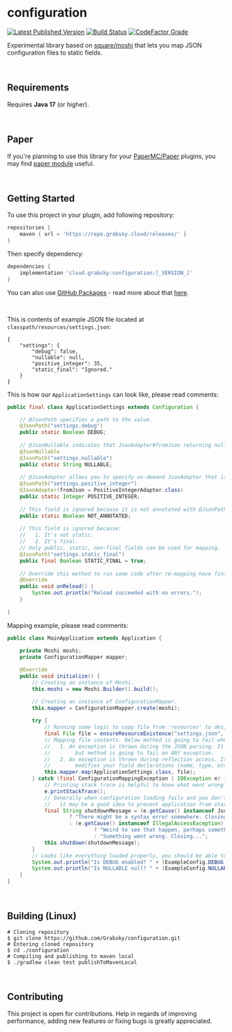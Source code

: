 # configuration
<span>
    <a href=""><img alt="Latest Published Version" src="https://img.shields.io/maven-metadata/v?metadataUrl=https%3A%2F%2Frepo.grabsky.cloud%2Freleases%2Fcloud%2Fgrabsky%2Fconfiguration-core%2Fmaven-metadata.xml&style=for-the-badge&logo=gradle&label=%20"></a>
    <a href=""><img alt="Build Status" src="https://img.shields.io/github/actions/workflow/status/Grabsky/configuration/gradle.yml?style=for-the-badge&logo=github&logoColor=white&label=%20"></a>
    <a href=""><img alt="CodeFactor Grade" src="https://img.shields.io/codefactor/grade/github/Grabsky/configuration/main?style=for-the-badge&logo=codefactor&logoColor=white&label=%20"></a>
</span>
<p></p>

Experimental library based on [square/moshi](https://github.com/square/moshi) that lets you map JSON configuration files to static fields.

<br />

## Requirements
Requires **Java 17** (or higher).

<br />

## Paper
If you're planning to use this library for your [PaperMC/Paper](https://github.com/PaperMC/Paper) plugins, you may find [paper module](https://github.com/Grabsky/configuration/blob/main/PAPER_MODULE.md) useful.

<br />

## Getting Started
To use this project in your plugin, add following repository:
```groovy
repositories {
    maven { url = 'https://repo.grabsky.cloud/releases/' }
}
```
Then specify dependency:
```groovy
dependencies {
    implementation 'cloud.grabsky:configuration:[_VERSION_]'
}
```
You can also use [GitHub Packages](https://github.com/Grabsky/configuration/packages/) - read more about that [here](https://docs.github.com/en/packages/working-with-a-github-packages-registry/working-with-the-gradle-registry#using-a-published-package).

<br />

This is contents of example JSON file located at `classpath/resources/settings.json`:
```json5
{
    "settings": {
        "debug": false,
        "nullable": null,
        "positive_integer": 35,
        "static_final": "Ignored."
    }
}
```

This is how our `ApplicationSettings` can look like, please read comments:
```java
public final class ApplicationSettings extends Configuration {

    // @JsonPath specifies a path to the value.
    @JsonPath("settings.debug")
    public static Boolean DEBUG;
    
    // @JsonNullable indicates that JsonAdapter#fromJson returning null is 100% valid and no exception should be thrown.
    @JsonNullable
    @JsonPath("settings.nullable")
    public static String NULLABLE;
    
    // @JsonAdapter allows you to specify on-demand JsonAdapter that is going to be used for that field.
    @JsonPath("settings.positive_integer")
    @JsonAdapter(fromJson = PositiveIntegerAdapter.class)
    public static Integer POSITIVE_INTEGER;
    
    // This field is ignored because it is not annotated with @JsonPath.
    public static Boolean NOT_ANNOTATED;
    
    // This field is ignored because:
    //   1. It's not static.
    //   2. It's final.
    // Only public, static, non-final fields can be used for mapping.
    @JsonPath("settings.static_final")
    public final Boolean STATIC_FINAL = true;
    
    // Override this method to run some code after re-mapping have finished.
    @Override
    public void onReload() {
        System.out.println("Reload succeeded with no errors.");
    }
    
}
```

Mapping example, please read comments:
```java
public class MainApplication extends Application {
    
    private Moshi moshi;
    private ConfigurationMapper mapper;

    @Override
    public void initialize() {
        // Creating an instance of Moshi.
        this.moshi = new Moshi.Builder().build();

        // Creating an instance of ConfigurationMapper.
        this.mapper = ConfigurationMapper.create(moshi);
        
        try {
            // Running some logic to copy file from 'resources' to desired directory.
            final File file = ensureResourceExistence("settings.json", new File("./config/settings.json"));
            // Mapping file contents. Below method is going to fail when:
            //   1. An exception is thrown during the JSON parsing. It's usually JsonSyntaxException or JsonDataException
            //        but method is going to fail on ANY exception.
            //   2. An exception is thrown during reflection access. It's very unlikely yo happen unless something
            //        modifies your field declarations (name, type, etc.) at the runtime.
            this.mapper.map(ApplicationSettings.class, file);
        } catch (final ConfigurationMappingException | IOException e) {
            // Printing stack trace is helpful to know what went wrong:
            e.printStackTrace();
            // Generally when configuration loading fails and you don't have any kind of "fallback" values,
            //   it may be a good idea to prevent application from starting.
            final String shutdownMessage = (e.getCause() instanceof JsonSyntaxException || e.getCause() instanceof JsonDataException)
                    ? "There might be a syntax error somewhere. Closing..."
                    : (e.getCause() instanceof IllegalAccessException)
                            ? "Weird to see that happen, perhaps something modified a field declaration? Closing..."
                            : "Something went wrong. Closing...";
            this.shutdown(shutdownMessage);
        }
        // Looks like everything loaded properly, you should be able to access your static fields now:
        System.out.println("Is DEBUG enabled? " + (ExampleConfig.DEBUG == true) ? "yes." : "no.");
        System.out.println("Is NULLABLE null? " + (ExampleConfig.NULLABLE == null) ? "yes." : "no.");
    }
}
```

<br />

## Building (Linux)
```shell
# Cloning repository
$ git clone https://github.com/Grabsky/configuration.git
# Entering cloned repository
$ cd ./configuration
# Compiling and publishing to maven local
$ ./gradlew clean test publishToMavenLocal
```

<br />

## Contributing
This project is open for contributions. Help in regards of improving performance, adding new features or fixing bugs is greatly appreciated.
